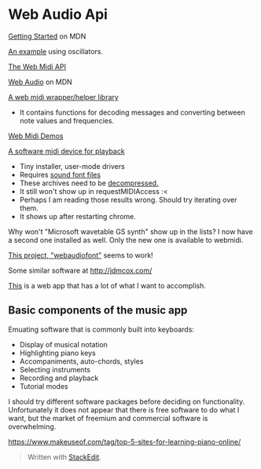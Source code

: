 # Web Audio Api

[Getting Started](https://developer.mozilla.org/en-US/docs/Web/API/Web_Audio_API/Using_Web_Audio_API) on MDN

[An example](https://medium.com/swinginc/playing-with-midi-in-javascript-b6999f2913c3) using oscillators. 

[The Web Midi API](https://webaudio.github.io/web-midi-api/)

[Web Audio](https://developer.mozilla.org/en-US/docs/Web/API/Web_Audio_API) on MDN

[A web midi wrapper/helper library](https://github.com/djipco/webmidi)
* It contains functions for decoding messages and converting between note values and frequencies.

[Web Midi Demos](https://webaudiodemos.appspot.com/slides/webmidi.html#/1)

[A software midi device for playback](https://coolsoft.altervista.org/en/virtualmidisynth)
* Tiny installer, user-mode drivers
* Requires [sound font files](https://coolsoft.altervista.org/en/virtualmidisynth#soundfonts)
* These archives need to be [decompressed.](https://woolyss.com/chipmusic-soundfonts.php#compressors)
* It still won't show up in requestMIDIAccess :<
* Perhaps I am reading those results wrong. Should try iterating over them.
* It shows up after restarting chrome.

Why won't "Microsoft wavetable GS synth" show up in the lists? I now have a second one installed as well. Only the new one is available to webmidi.

[This project, "webaudiofont"](https://surikov.github.io/webaudiofont/) seems to work!


Some similar software at <http://jdmcox.com/>

[This](https://github.com/oldrich-s/musicope) is a web app that has a lot of what I want to accomplish. 


## Basic components of the music app
Emuating software that is commonly built into keyboards:
* Display of musical notation 
* Highlighting piano keys
* Accompaniments, auto-chords, styles
* Selecting instruments
* Recording and playback
* Tutorial modes

I should try different software packages before deciding on functionality. Unfortunately it does not appear that there is free software to do what I want, but the market of freemium and commercial software is overwhelming.

<https://www.makeuseof.com/tag/top-5-sites-for-learning-piano-online/>








> Written with [StackEdit](https://stackedit.io/).




<!--stackedit_data:
eyJoaXN0b3J5IjpbNTMyODY1NTYwXX0=
-->